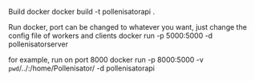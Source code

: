 Build docker
docker build -t pollenisatorapi .

Run docker, port can be changed to whatever you want, just change the config file of workers and clients
docker run -p 5000:5000 -d pollenisatorserver

for example, run on port 8000
docker run -p 8000:5000 -v `pwd`/../:/home/Pollenisator/ -d pollenisatorapi
